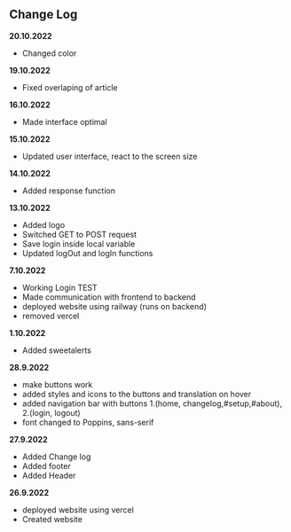 ## Change Log
**20.10.2022**
* Changed color

**19.10.2022**
* Fixed overlaping of article

**16.10.2022**
* Made interface optimal

**15.10.2022**
* Updated user interface, react to the screen size

**14.10.2022**
* Added response function

**13.10.2022**
* Added logo
* Switched GET to POST request
* Save login inside local variable
* Updated logOut and logIn functions

**7.10.2022**
* Working Login TEST
* Made communication with frontend to backend
* deployed website using railway (runs on backend)
* removed vercel

**1.10.2022**
* Added sweetalerts

**28.9.2022**
* make buttons work
* added styles and icons to the buttons and translation on hover
* added navigation bar with buttons 1.(home, changelog,#setup,#about), 2.(login, logout)
* font changed to Poppins, sans-serif
  
**27.9.2022**
* Added Change log
* Added footer
* Added Header

**26.9.2022**
* deployed website using vercel
* Created website